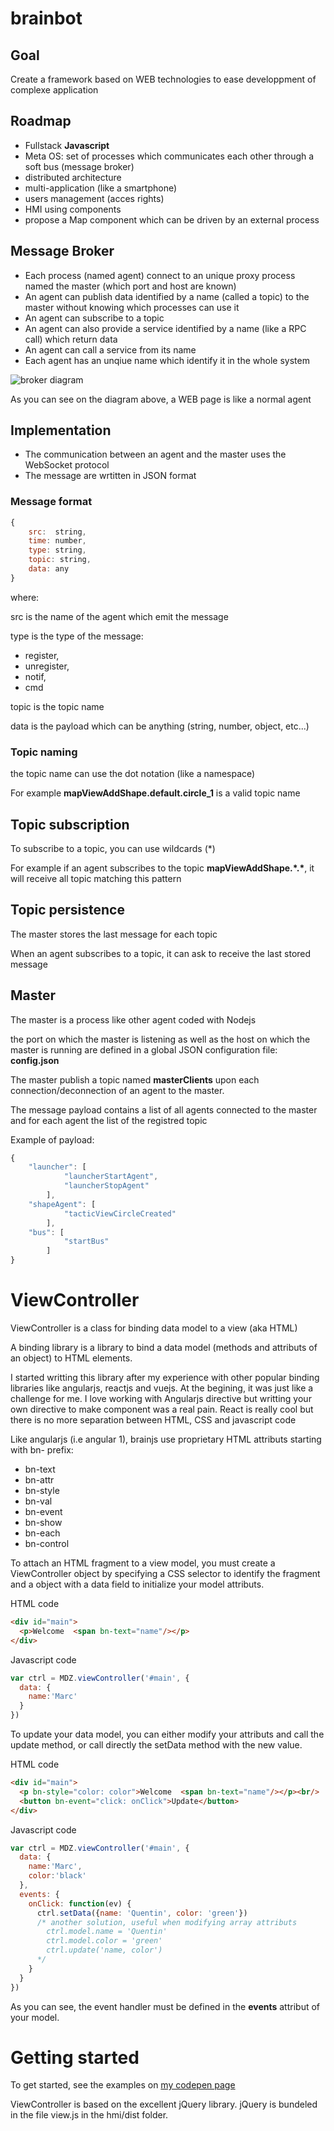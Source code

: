 # brainbot

## Goal
Create a framework based on WEB technologies to ease developpment of complexe application

## Roadmap

- Fullstack **Javascript**
- Meta OS: set of processes which communicates each other through a soft bus (message broker)
- distributed architecture
- multi-application (like a smartphone)
- users management (acces rights)
- HMI using components
- propose a Map component which can be driven by an external process

## Message Broker
- Each process (named agent) connect to an unique proxy process named the master (which port and host are known)
- An agent can publish data identified by a name (called a topic) to the master without knowing which processes can use it
- An agent can subscribe to a topic
- An agent can also provide a service identified by a name (like a RPC call) which return data
- An agent can call a service from its name
- Each agent has an unqiue name which identify it in the whole system

![broker diagram](https://user-images.githubusercontent.com/27694866/42265347-99c79522-7f73-11e8-8675-76f324d3a38c.png)

As you can see on the diagram above, a WEB page is like a normal agent

## Implementation

- The communication between an agent and the master uses the WebSocket protocol
- The message are wrtitten in JSON format

### Message format
````javascript
{
    src:  string,
    time: number,
    type: string,
    topic: string,
    data: any
}
````
where:

src is the name of the agent which emit the message

type is the type of the message:
  - register,
  - unregister,
  - notif,
  - cmd
  
topic is the topic name

data is the payload which can be anything (string, number, object, etc...)

### Topic naming
the topic name can use the dot notation (like a namespace)

For example **mapViewAddShape.default.circle_1** is a valid topic name

## Topic subscription
To subscribe to a topic, you can use wildcards (*)

For example if an agent subscribes to the topic **mapViewAddShape.\*.\***, it will receive all topic matching this pattern

## Topic persistence
The master stores the last message for each topic

When an agent subscribes to a topic, it can ask to receive the last stored message

## Master

The master is a process like other agent coded with Nodejs

the port on which the master is listening as well as the host on which the master is running are defined in a global JSON configuration file: **config.json**

The master publish a topic named **masterClients** upon each connection/deconnection of an agent to the master.


The message payload contains a list of all agents connected to the master and for each agent the list of the registred topic

Example of payload:
````javascript
{
    "launcher": [
            "launcherStartAgent",
            "launcherStopAgent"
        ],
    "shapeAgent": [
            "tacticViewCircleCreated"
        ],
    "bus": [
            "startBus"
        ]
}

````



# ViewController
ViewController is a class for binding data model to a view (aka HTML)

A binding library is a library to bind a data model (methods and attributs of an object) to HTML elements. 

I started writting this library after my experience with other popular binding libraries like angularjs, reactjs and vuejs. At the begining, it was just like a challenge for me.
I love working with Angularjs directive but writting your own directive to make component was a real pain.
React is really cool but there is no more separation between HTML, CSS and javascript code

Like angularjs (i.e angular 1), brainjs use proprietary HTML attributs starting with bn- prefix:
- bn-text
- bn-attr
- bn-style
- bn-val
- bn-event
- bn-show
- bn-each
- bn-control

To attach an HTML fragment to a view model, you must create a ViewController object by specifying a CSS selector to identify the fragment and a object with a data field to initialize your model attributs.

HTML code
````html
<div id="main">
  <p>Welcome  <span bn-text="name"/></p>
</div>
````

Javascript code
````javascript
var ctrl = MDZ.viewController('#main', {
  data: {
    name:'Marc'
  }
})
````

To update your data model, you can either modify your attributs and call the update method, or call directly the setData method with the new value.

HTML code
````html
<div id="main">
  <p bn-style="color: color">Welcome  <span bn-text="name"/></p><br/>
  <button bn-event="click: onClick">Update</button>
</div>
````

Javascript code
````javascript
var ctrl = MDZ.viewController('#main', {
  data: {
    name:'Marc',
    color:'black'
  },
  events: {
    onClick: function(ev) {
      ctrl.setData({name: 'Quentin', color: 'green'})
      /* another solution, useful when modifying array attributs
        ctrl.model.name = 'Quentin'
        ctrl.model.color = 'green'
        ctrl.update('name, color')
      */
    }
  }
})

````
As you can see, the event handler must be defined in the **events** attribut of your model.

# Getting started

To get started, see the examples on <a href="https://codepen.io/collection/AKgVOW" target="_blank">my codepen page</a>  

ViewController is based on the excellent jQuery library. jQuery is bundeled in the file view.js in the hmi/dist folder.

